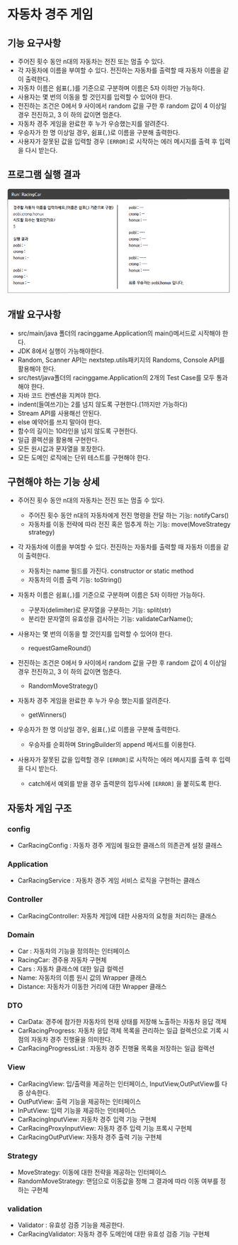 # 자동차 경주 게임

## 기능 요구사항
- 주어진 횟수 동안 n대의 자동차는 전진 또는 멈출 수 있다. 
- 각 자동차에 이름을 부여할 수 있다. 전진하는 자동차를 출력할 때 자동차 이름을 같이 출력한다. 
- 자동차 이름은 쉼표(`,`)를 기준으로 구분하며 이름은 5자 이하만 가능하다. 
- 사용자는 몇 번의 이동을 할 것인지를 입력할 수 있어야 한다. 
- 전진하는 조건은 0에서 9 사이에서 random 값을 구한 후 random 값이 4 이상일 경우 전진하고, 3 이 하의 값이면 멈춘다. 
- 자동차 경주 게임을 완료한 후 누가 우승했는지를 알려준다.  
- 우승자가 한 명 이상일 경우, 쉼표(`,`)로 이름을 구분해 출력한다. 
- 사용자가 잘못된 값을 입력할 경우 `[ERROR]`로 시작하는 에러 메시지를 출력 후 입력을 다시 받는다.

## 프로그램 실행 결과
![img.png](src/images/gameResult_image.png)


## 개발 요구사항
- src/main/java 폴더의 racinggame.Application의 main()메서드로 시작해야 한다.
- JDK 8에서 실행이 가능해야한다.
- Random, Scanner API는 nextstep.utils패키지의 Randoms, Console API를 활용해야 한다.
- src/test/java폴더의 racinggame.Application의 2개의 Test Case를 모두 통과해야 한다.
- 자바 코드 컨벤션을 지켜야 한다.
- indent(들여쓰기)는 2를 넘지 않도록 구현한다.(1까지만 가능하다) 
- Stream API를 사용해선 안된다. 
- else 예약어를 쓰지 말아야 한다. 
- 함수의 길이는 10라인을 넘지 않도록 구현한다.
- 일급 콜렉션을 활용해 구현한다.
- 모든 원시값과 문자열을 포장한다.
- 모든 도메인 로직에는 단위 테스트를 구현해야 한다. 



## 구현해야 하는 기능 상세
- 주어진 횟수 동안 n대의 자동차는 전진 또는 멈출 수 있다.
  - 주어진 횟수 동안 n대의 자동차에게 전진 명령을 전달 하는 기능: notifyCars()
  - 자동차를 이동 전략에 따라 전진 혹은 멈추게 하는 기능: move(MoveStrategy strategy)

- 각 자동차에 이름을 부여할 수 있다. 전진하는 자동차를 출력할 때 자동차 이름을 같이 출력한다.
  - 자동차는 name 필드를 가진다. constructor or static method 
  - 자동차의 이름 출력 기능: toString()
  
- 자동차 이름은 쉼표(`,`)를 기준으로 구분하며 이름은 5자 이하만 가능하다.
  - 구분자(delimiter)로 문자열을 구분하는 기능: split(str)
  - 분리한 문자열의 유효성을 검사하는 기능: validateCarName();
  
- 사용자는 몇 번의 이동을 할 것인지를 입력할 수 있어야 한다.
  - requestGameRound()
  
- 전진하는 조건은 0에서 9 사이에서 random 값을 구한 후 random 값이 4 이상일 경우 전진하고, 3 이 하의 값이면 멈춘다.
  - RandomMoveStrategy()
  
- 자동차 경주 게임을 완료한 후 누가 우승 했는지를 알려준다.
  - getWinners()
  
- 우승자가 한 명 이상일 경우, 쉼표(`,`)로 이름을 구분해 출력한다.
  - 우승자를 순회하며 StringBuilder의 append 메서드를 이용한다. 
  
- 사용자가 잘못된 값을 입력할 경우 `[ERROR]`로 시작하는 에러 메시지를 출력 후 입력을 다시 받는다.
  - catch에서 예외를 받을 경우 출력문의 접두사에 `[ERROR]` 을 붙히도록 한다. 

## 자동차 게임 구조
### config
- CarRacingConfig : 자동차 경주 게임에 필요한 클래스의 의존관계 설정 클래스

### Application
- CarRacingService : 자동차 경주 게임 서비스 로직을 구현하는 클래스

### Controller
- CarRacingController: 자동차 게임에 대한 사용자의 요청을 처리하는 클래스

### Domain
- Car : 자동차의 기능을 정의하는 인터페이스
- RacingCar: 경주용 자동차 구현체
- Cars : 자동차 클래스에 대한 일급 컬렉션
- Name: 자동차의 이름 원시 값의 Wrapper 클래스
- Distance: 자동차가 이동한 거리에 대한 Wrapper 클래스

### DTO
- CarData: 경주에 참가한 자동차의 현재 상태를 저장해 노출하는 자동차 응답 객체
- CarRacingProgress: 자동차 응답 객체 목록을 관리하는 일급 컬렉션으로 기록 시점의 자동차 경주 진행율을 의미한다.
- CarRacingProgressList : 자동차 경주 진행율 목록을 저장하는 일급 컬렉션

### View
- CarRacingView: 입/출력을 제공하는 인터페이스, InputView,OutPutView를 다중 상속한다.
- OutPutView: 출력 기능을 제공하는 인터페이스
- InPutView: 입력 기능을 제공하는 인터페이스
- CarRacingInputView: 자동차 경주 입력 기능 구현체
- CarRacingProxyInputView: 자동차 경주 입력 기능 프록시 구현체
- CarRacingOutPutView: 자동차 경주 출력 기능 구현체

### Strategy
- MoveStrategy: 이동에 대한 전략을 제공하는 인터페이스
- RandomMoveStrategy: 랜덤으로 이동값을 정해 그 결과에 따라 이동 여부를 정하는 구현체 

### validation
- Validator : 유효성 검증 기능을 제공한다. 
- CarRacingValidator: 자동차 경주 도메인에 대한 유효성 검증 기능 구현체  
